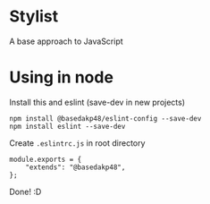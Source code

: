 # Stylist
A base approach to JavaScript

# Using in node
Install this and eslint (save-dev in new projects)
```
npm install @basedakp48/eslint-config --save-dev
npm install eslint --save-dev
```

Create `.eslintrc.js` in root directory
```
module.exports = {
    "extends": "@basedakp48",
};
```
Done! :D

